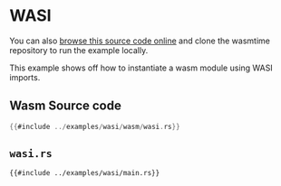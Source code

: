 # WASI

You can also [browse this source code online][code] and clone the wasmtime
repository to run the example locally.

[code]: https://github.com/bytecodealliance/wasmtime/blob/main/examples/wasi/main.rs

This example shows off how to instantiate a wasm module using WASI imports.

## Wasm Source code

```rust
{{#include ../examples/wasi/wasm/wasi.rs}}
```


## `wasi.rs`

```rust,ignore
{{#include ../examples/wasi/main.rs}}
```
